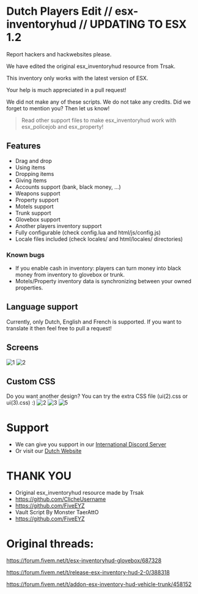 
# Dutch Players Edit // esx-inventoryhud // UPDATING TO ESX 1.2

Report hackers and hackwebsites please.

We have edited the original esx_inventoryhud resource from Trsak.

This inventory only works with the latest version of ESX.

Your help is much appreciated in a pull request!

We did not make any of these scripts. We do not take any credits. Did we forget to mention you? Then let us know!
    
> Read other support files to make esx_inventoryhud work with esx_policejob and esx_property!

## Features
- Drag and drop
- Using items
- Dropping items
- Giving items
- Accounts support (bank, black money, ...)
- Weapons support
- Property support
- Motels support
- Trunk support
- Glovebox support
- Another players inventory support
- Fully configurable (check config.lua and html/js/config.js)
- Locale files included (check locales/ and html/locales/ directories)

### Known bugs
- If you enable cash in inventory: players can turn money into black money from inventory to glovebox or trunk.
- Motels/Property inventory data is synchronizing between your owned properties.

## Language support
Currently, only Dutch, English and French is supported. If you want to translate it then feel free to pull a request!

## Screens
![1](https://raw.githubusercontent.com/dutchplayers/esx-inventoryhud/master/esx_inventoryhud.PNG)
![2](https://raw.githubusercontent.com/dutchplayers/esx-inventoryhud/master/esx_inventoryhud_trunk.PNG)

## Custom CSS
Do you want another design? You can try the extra CSS file (ui(2).css or ui(3).css) :)
![2](https://raw.githubusercontent.com/dutchplayers/esx-inventoryhud/master/ui(2).PNG)
![3](https://raw.githubusercontent.com/dutchplayers/esx-inventoryhud/master/ui(3).PNG)
![5](https://imgshare.io/images/2020/05/28/20200527133815_1.jpg)

# Support
- We can give you support in our [International Discord Server](https://www.dutch-players.nl/go/discord/)
- Or visit our [Dutch Website](https://www.dutch-players.nl/)

# THANK YOU
- Original esx_inventoryhud resource made by Trsak
- https://github.com/ClicheUsername
- https://github.com/FiveEYZ
- Vault Script By Monster TaerAttO
- https://github.com/FiveEYZ

# Original threads: 
https://forum.fivem.net/t/esx-inventoryhud-glovebox/687328

https://forum.fivem.net/t/release-esx-inventory-hud-2-0/388318

https://forum.fivem.net/t/addon-esx-inventory-hud-vehicle-trunk/458152
